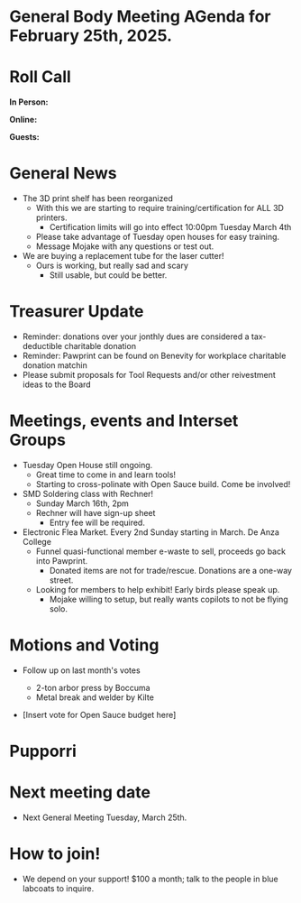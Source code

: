 # General Body Meeting AGenda for February 25th, 2025.
# Roll Call
**In Person:**


**Online:**


**Guests:**

# General News
- The 3D print shelf has been reorganized
    - With this we are starting to require training/certification for ALL 3D printers.
        - Certification limits will go into effect 10:00pm Tuesday March 4th
    - Please take advantage of Tuesday open houses for easy training. 
    - Message Mojake with any questions or test out. 
- We are buying a replacement tube for the laser cutter! 
    - Ours is working, but really sad and scary
        - Still usable, but could be better.

# Treasurer Update
- Reminder: donations over your jonthly dues are considered a tax-deductible charitable donation
- Reminder: Pawprint can be found on Benevity for workplace charitable donation matchin
- Please submit proposals for Tool Requests and/or other reivestment ideas to the Board

# Meetings, events and Interset Groups
- Tuesday Open House still ongoing.
    - Great time to come in and learn tools!
    - Starting to cross-polinate with Open Sauce build. Come be involved! 
- SMD Soldering class with Rechner! 
    - Sunday March 16th, 2pm
    - Rechner will have sign-up sheet
        - Entry fee will be required.
- Electronic Flea Market. Every 2nd Sunday starting in March. De Anza College 
    - Funnel quasi-functional member e-waste to sell, proceeds go back into Pawprint. 
        - Donated items are not for trade/rescue. Donations are a one-way street. 
    - Looking for members to help exhibit! Early birds please speak up.
        - Mojake willing to setup, but really wants copilots to not be flying solo. 



# Motions and Voting
- Follow up on last month's votes
    - 2-ton arbor press by Boccuma 
    - Metal break and welder by Kilte

- [Insert vote for Open Sauce budget here]

# Pupporri 

# Next meeting date
- Next General Meeting Tuesday, March 25th. 

# How to join! 
- We depend on your support! $100 a month; talk to the people in blue labcoats to inquire. 